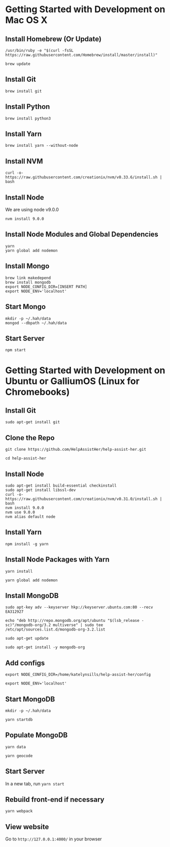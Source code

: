 # Getting Started with Development on Mac OS X

## Install Homebrew (Or Update)
````
/usr/bin/ruby -e "$(curl -fsSL https://raw.githubusercontent.com/Homebrew/install/master/install)"
````

````
brew update
````

## Install Git

````
brew install git
````

## Install Python
````
brew install python3
````

## Install Yarn
````
brew install yarn --without-node
````

## Install NVM

````
curl -o- https://raw.githubusercontent.com/creationix/nvm/v0.33.6/install.sh | bash
````

## Install Node
We are using node v9.0.0

````
nvm install 9.0.0
````

## Install Node Modules and Global Dependencies
````
yarn
yarn global add nodemon
````

## Install Mongo
````
brew link makedepend
brew install mongodb
export NODE_CONFIG_DIR=[INSERT PATH]
export NODE_ENV='localhost'
````

## Start Mongo
````
mkdir -p ~/.hah/data
mongod --dbpath ~/.hah/data
````

## Start Server
````
npm start
````


# Getting Started with Development on Ubuntu or GalliumOS (Linux for Chromebooks)

## Install Git
`sudo apt-get install git` 

## Clone the Repo
`git clone https://github.com/HelpAssistHer/help-assist-her.git`

`cd help-assist-her`

## Install Node
~~~~
sudo apt-get install build-essential checkinstall
sudo apt-get install libssl-dev
curl -o- https://raw.githubusercontent.com/creationix/nvm/v0.31.0/install.sh | bash
nvm install 9.0.0
nvm use 9.0.0
nvm alias default node
~~~~

## Install Yarn
`npm install -g yarn`

## Install Node Packages with Yarn
`yarn install` 

`yarn global add nodemon`

## Install MongoDB
`sudo apt-key adv --keyserver hkp://keyserver.ubuntu.com:80 --recv EA312927`

`echo "deb http://repo.mongodb.org/apt/ubuntu "$(lsb_release -sc)"/mongodb-org/3.2 multiverse" | sudo tee /etc/apt/sources.list.d/mongodb-org-3.2.list`

`sudo apt-get update`

`sudo apt-get install -y mongodb-org`

## Add configs

`export NODE_CONFIG_DIR=/home/katelynsills/help-assist-her/config`

`export NODE_ENV='localhost'`

## Start MongoDB
`mkdir -p ~/.hah/data`

`yarn startdb`

## Populate MongoDB
`yarn data`

`yarn geocode`

## Start Server
In a new tab, run `yarn start`

## Rebuild front-end if necessary
`yarn webpack`

## View website
Go to `http://127.0.0.1:4000/` in your browser